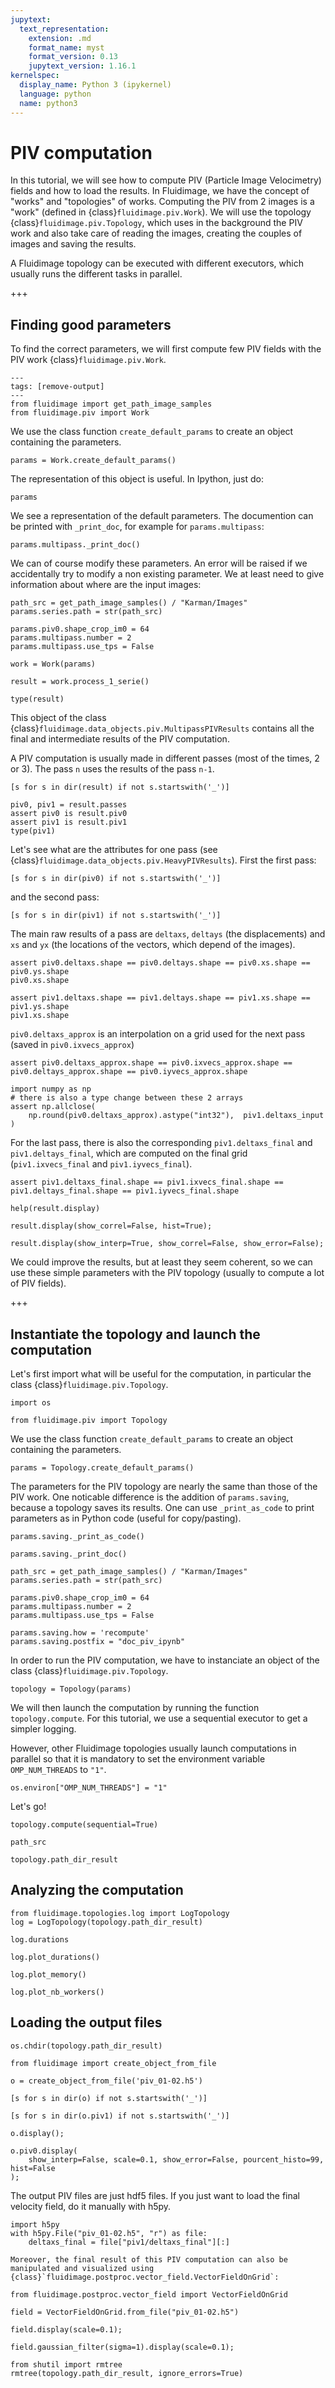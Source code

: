 ```yaml
---
jupytext:
  text_representation:
    extension: .md
    format_name: myst
    format_version: 0.13
    jupytext_version: 1.16.1
kernelspec:
  display_name: Python 3 (ipykernel)
  language: python
  name: python3
---
```


# PIV computation

In this tutorial, we will see how to compute PIV (Particle Image Velocimetry) fields and
how to load the results. In Fluidimage, we have the concept of "works" and "topologies"
of works. Computing the PIV from 2 images is a "work" (defined in
{class}`fluidimage.piv.Work`). We will use the topology {class}`fluidimage.piv.Topology`,
which uses in the background the PIV work and also take care of reading the images,
creating the couples of images and saving the results.

A Fluidimage topology can be executed with different executors, which usually runs the
different tasks in parallel.

+++

## Finding good parameters

To find the correct parameters, we will first compute few PIV fields with the PIV work
{class}`fluidimage.piv.Work`.

```{code-cell} ipython3
---
tags: [remove-output]
---
from fluidimage import get_path_image_samples
from fluidimage.piv import Work
```

We use the class function `create_default_params` to create an object containing the
parameters.

```{code-cell} ipython3
params = Work.create_default_params()
```

The representation of this object is useful. In Ipython, just do:

```{code-cell} ipython3
params
```

We see a representation of the default parameters. The documention can be printed with
`_print_doc`, for example for `params.multipass`:

```{code-cell} ipython3
params.multipass._print_doc()
```

We can of course modify these parameters. An error will be raised if we accidentally try
to modify a non existing parameter. We at least need to give information about where are
the input images:

```{code-cell} ipython3
path_src = get_path_image_samples() / "Karman/Images"
params.series.path = str(path_src)

params.piv0.shape_crop_im0 = 64
params.multipass.number = 2
params.multipass.use_tps = False
```

```{code-cell} ipython3
work = Work(params)
```

```{code-cell} ipython3
result = work.process_1_serie()
```

```{code-cell} ipython3
type(result)
```

This object of the class {class}`fluidimage.data_objects.piv.MultipassPIVResults`
contains all the final and intermediate results of the PIV computation.

A PIV computation is usually made in different passes (most of the times, 2 or 3). The
pass `n` uses the results of the pass `n-1`.

```{code-cell} ipython3
[s for s in dir(result) if not s.startswith('_')]
```

```{code-cell} ipython3
piv0, piv1 = result.passes
assert piv0 is result.piv0
assert piv1 is result.piv1
type(piv1)
```

Let's see what are the attributes for one pass (see
{class}`fluidimage.data_objects.piv.HeavyPIVResults`). First the first pass:

```{code-cell} ipython3
[s for s in dir(piv0) if not s.startswith('_')]
```

and the second pass:

```{code-cell} ipython3
[s for s in dir(piv1) if not s.startswith('_')]
```

The main raw results of a pass are `deltaxs`, `deltays` (the displacements) and `xs` and
`yx` (the locations of the vectors, which depend of the images).

```{code-cell} ipython3
assert piv0.deltaxs.shape == piv0.deltays.shape == piv0.xs.shape == piv0.ys.shape
piv0.xs.shape
```

```{code-cell} ipython3
assert piv1.deltaxs.shape == piv1.deltays.shape == piv1.xs.shape == piv1.ys.shape
piv1.xs.shape
```

`piv0.deltaxs_approx` is an interpolation on a grid used for the next pass (saved in
`piv0.ixvecs_approx`)

```{code-cell} ipython3
assert piv0.deltaxs_approx.shape == piv0.ixvecs_approx.shape == piv0.deltays_approx.shape == piv0.iyvecs_approx.shape

import numpy as np
# there is also a type change between these 2 arrays
assert np.allclose(
    np.round(piv0.deltaxs_approx).astype("int32"),  piv1.deltaxs_input
)
```

For the last pass, there is also the corresponding `piv1.deltaxs_final` and
`piv1.deltays_final`, which are computed on the final grid (`piv1.ixvecs_final` and
`piv1.iyvecs_final`).

```{code-cell} ipython3
assert piv1.deltaxs_final.shape == piv1.ixvecs_final.shape == piv1.deltays_final.shape == piv1.iyvecs_final.shape
```

```{code-cell} ipython3
help(result.display)
```

```{code-cell} ipython3
result.display(show_correl=False, hist=True);
```

```{code-cell} ipython3
result.display(show_interp=True, show_correl=False, show_error=False);
```

We could improve the results, but at least they seem coherent, so we can use these simple
parameters with the PIV topology (usually to compute a lot of PIV fields).

+++

## Instantiate the topology and launch the computation

Let's first import what will be useful for the computation, in particular the class
{class}`fluidimage.piv.Topology`.

```{code-cell} ipython3
import os

from fluidimage.piv import Topology
```

We use the class function `create_default_params` to create an object containing the
parameters.

```{code-cell} ipython3
params = Topology.create_default_params()
```

The parameters for the PIV topology are nearly the same than those of the PIV work. One
noticable difference is the addition of `params.saving`, because a topology saves its
results. One can use `_print_as_code` to print parameters as in Python code (useful for
copy/pasting).

```{code-cell} ipython3
params.saving._print_as_code()
```

```{code-cell} ipython3
params.saving._print_doc()
```

```{code-cell} ipython3
path_src = get_path_image_samples() / "Karman/Images"
params.series.path = str(path_src)

params.piv0.shape_crop_im0 = 64
params.multipass.number = 2
params.multipass.use_tps = False

params.saving.how = 'recompute'
params.saving.postfix = "doc_piv_ipynb"
```

In order to run the PIV computation, we have to instanciate an object of the class
{class}`fluidimage.piv.Topology`.

```{code-cell} ipython3
topology = Topology(params)
```

We will then launch the computation by running the function `topology.compute`. For this
tutorial, we use a sequential executor to get a simpler logging.

However, other Fluidimage topologies usually launch computations in parallel so that it
is mandatory to set the environment variable `OMP_NUM_THREADS` to `"1"`.

```{code-cell} ipython3
os.environ["OMP_NUM_THREADS"] = "1"
```

Let's go!

```{code-cell} ipython3
topology.compute(sequential=True)
```

```{code-cell} ipython3
path_src
```

```{code-cell} ipython3
topology.path_dir_result
```

## Analyzing the computation

```{code-cell} ipython3
from fluidimage.topologies.log import LogTopology
log = LogTopology(topology.path_dir_result)
```

```{code-cell} ipython3
log.durations
```

```{code-cell} ipython3
log.plot_durations()
```

```{code-cell} ipython3
log.plot_memory()
```

```{code-cell} ipython3
log.plot_nb_workers()
```

## Loading the output files

```{code-cell} ipython3
os.chdir(topology.path_dir_result)
```

```{code-cell} ipython3
from fluidimage import create_object_from_file
```

```{code-cell} ipython3
o = create_object_from_file('piv_01-02.h5')
```

```{code-cell} ipython3
[s for s in dir(o) if not s.startswith('_')]
```

```{code-cell} ipython3
[s for s in dir(o.piv1) if not s.startswith('_')]
```

```{code-cell} ipython3
o.display();
```

```{code-cell} ipython3
o.piv0.display(
    show_interp=False, scale=0.1, show_error=False, pourcent_histo=99, hist=False
);
```

The output PIV files are just hdf5 files. If you just want to load the final velocity
field, do it manually with h5py.

```{code-cell} ipython3
import h5py
with h5py.File("piv_01-02.h5", "r") as file:
    deltaxs_final = file["piv1/deltaxs_final"][:]
```

```{raw-cell}
Moreover, the final result of this PIV computation can also be manipulated and visualized using {class}`fluidimage.postproc.vector_field.VectorFieldOnGrid`:
```

```{code-cell} ipython3
from fluidimage.postproc.vector_field import VectorFieldOnGrid

field = VectorFieldOnGrid.from_file("piv_01-02.h5")
```

```{code-cell} ipython3
field.display(scale=0.1);
```

```{code-cell} ipython3
field.gaussian_filter(sigma=1).display(scale=0.1);
```

```{code-cell} ipython3
from shutil import rmtree
rmtree(topology.path_dir_result, ignore_errors=True)
```
